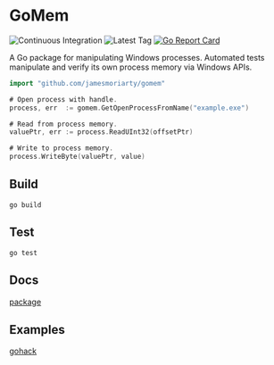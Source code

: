 # GoMem

![Continuous Integration](https://github.com/jamesmoriarty/gomem/workflows/Continuous%20Integration/badge.svg?branch=master) ![Latest Tag](https://img.shields.io/github/v/tag/jamesmoriarty/gomem.svg?logo=github&label=latest) [![Go Report Card](https://goreportcard.com/badge/github.com/jamesmoriarty/gomem)](https://goreportcard.com/report/github.com/jamesmoriarty/gomem)

A Go package for manipulating Windows processes. Automated tests manipulate and verify its own process memory via Windows APIs.

```go
import "github.com/jamesmoriarty/gomem"

# Open process with handle.
process, err  := gomem.GetOpenProcessFromName("example.exe")

# Read from process memory.
valuePtr, err := process.ReadUInt32(offsetPtr)

# Write to process memory.
process.WriteByte(valuePtr, value)
```

## Build

```
go build
```

## Test

```
go test
```

## Docs

[package](https://pkg.go.dev/github.com/jamesmoriarty/gomem)

## Examples

[gohack](https://github.com/jamesmoriarty/gohack)
